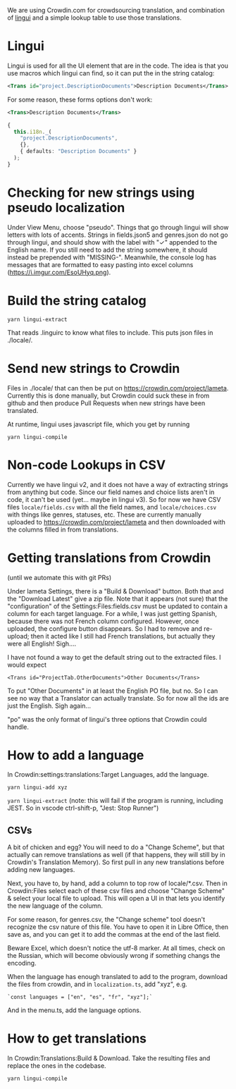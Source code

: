 We are using Crowdin.com for crowdsourcing translation, and combination of [lingui](https://lingui.js.org/) and a simple lookup table to use those translations.

# Lingui

Lingui is used for all the UI element that are in the code. The idea is that you use macros which lingui can find, so it can put the in the string catalog:

```xml
<Trans id="project.DescriptionDocuments">Description Documents</Trans>
```

For some reason, these forms options don't work:

```xml
<Trans>Description Documents</Trans>
```

```ts
{
  this.i18n._(
    "project.DescriptionDocuments",
    {},
    { defaults: "Description Documents" }
  );
}
```

# Checking for new strings using pseudo localization

Under View Menu, choose "pseudo". Things that go through lingui will show letters with lots of accents. Strings in fields.json5 and genres.json do not go through lingui, and should show with the label with "✓" appended to the English name. If you still need to add the string somewhere, it should instead be prepended with "MISSING-". Meanwhile, the console log has messages that are formatted to easy pasting into excel columns (https://i.imgur.com/EsoUHyq.png).

# Build the string catalog

`yarn lingui-extract`

That reads .linguirc to know what files to include. This puts json files in ./locale/.

# Send new strings to Crowdin

Files in ./locale/ that can then be put on https://crowdin.com/project/lameta. Currently this is done manually, but Crowdin could suck these in from github and then produce Pull Requests when new strings have been translated.

At runtime, lingui uses javascript file, which you get by running

`yarn lingui-compile`

# Non-code Lookups in CSV

Currently we have lingui v2, and it does not have a way of extracting strings from anything but code. Since our field names and choice lists aren't in code, it can't be used (yet... maybe in lingui v3). So for now we have CSV files `locale/fields.csv` with all the field names, and `locale/choices.csv` with things like genres, statuses, etc. These are currently manually uploaded to https://crowdin.com/project/lameta and then downloaded with the columns filled in from translations.

# Getting translations from Crowdin

(until we automate this with git PRs)

Under lameta Settings, there is a "Build & Download" button. Both that and the "Download Latest" give a zip file. Note that it appears (not sure) that the "configuration" of the Settings:Files:fields.csv must be updated to contain a column for each target language. For a while, I was just getting Spanish, because there was not French column configured. However, once uploaded, the configure button disappears. So I had to remove and re-upload; then it acted like I still had French translations, but actually they were all English! Sigh....

I have not found a way to get the default string out to the extracted files. I would expect

```
<Trans id="ProjectTab.OtherDocuments">Other Documents</Trans>
```

To put "Other Documents" in at least the English PO file, but no. So I can see no way that a Translator can actually translate. So for now all the ids are just the English. Sigh again...

"po" was the only format of lingui's three options that Crowdin could handle.

# How to add a language

In Crowdin:settings:translations:Target Languages, add the language.

`yarn lingui-add xyz`

`yarn lingui-extract` (note: this will fail if the program is running, including JEST. So in vscode ctrl-shift-p, "Jest: Stop Runner")

## CSVs

A bit of chicken and egg? You will need to do a "Change Scheme", but that actually can remove translations as well (if that happens, they will still by in Crowdin's Translation Memory). So first pull in any new translations before adding new languages.

Next, you have to, by hand, add a column to top row of locale/\*.csv. Then in Crowdin:Files select each of these csv files and choose "Change Scheme" & select your local file to upload. This will open a UI in that lets you identify the new language of the column.

For some reason, for genres.csv, the "Change scheme" tool doesn't recognize the csv nature of this file. You have to open it in Libre Office, then save as, and you can get it to add the commas at the end of the last field.

Beware Excel, which doesn't notice the utf-8 marker. At all times, check on the Russian, which will become obviously wrong if something changs the encoding.

When the language has enough translated to add to the program, download the files from crowdin, and in `localization.ts`, add "xyz", e.g.

    `const languages = ["en", "es", "fr", "xyz"];`

And in the menu.ts, add the language options.

# How to get translations

In Crowdin:Translations:Build & Download. Take the resulting files and replace the ones in the codebase.

`yarn lingui-compile`
